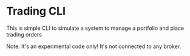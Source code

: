 # Trading CLI 
This is simple CLI to simulate a system to manage a portfolio and place trading orders

Note: It's an experimental code only! It's not connected to any broker. 